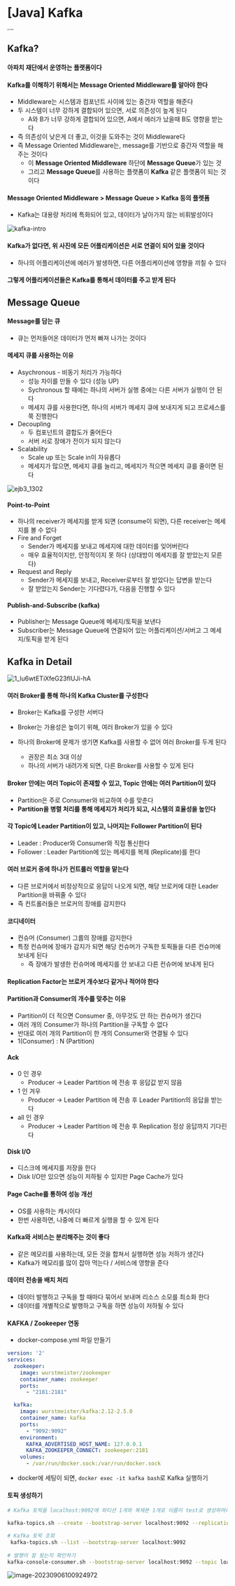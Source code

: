 # [Java] Kafka



<img src="35_제로베이스_Java_Kafka.assets/image.jpeg" alt="image" style="zoom: 25%;" />

## Kafka?



#### 아파치 재단에서 운영하는 플랫폼이다



#### Kafka를 이해하기 위해서는 Message Oriented Middleware를 알아야 한다

- Middleware는 시스템과 컴포넌트 사이에 있는 중간자 역할을 해준다
- 두 시스템이 너무 강하게 결합되어 있으면, 서로 의존성이 높게 된다
  - A와 B가 너무 강하게 결합되어 있으면, A에서 에러가 났을때 B도 영향을 받는다
- 즉 의존성이 낮은게 더 좋고, 이것을 도와주는 것이 Middleware다
- 즉 Message Oriented Middleware는, message를 기반으로 중간자 역할을 해주는 것이다
  - 이 **Message Oriented Middleware** 하단에 **Message Queue**가 있는 것
  - 그리고 **Message Queue**를 사용하는 플랫폼이 **Kafka** 같은 플랫폼이 되는 것이다



#### Message Oriented Middleware > Message Queue > Kafka 등의 플렛폼

- Kafka는 대용량 처리에 특화되어 있고, 데이터가 날아가지 않는 비휘발성이다



![kafka-intro](35_제로베이스_Java_Kafka.assets/kafka-intro.png)



#### Kafka가 없다면, 위 사진에 모든 어플리케이션은 서로 연결이 되어 있을 것이다

- 하나의 어플리케이션에 에러가 발생하면, 다른 어플리케이션에 영향을 끼칠 수 있다



#### 그렇게 어플리케이션들은 Kafka를 통해서 데이터를 주고 받게 된다







## Message Queue



#### Message를 담는 큐

- 큐는 먼저들어온 데이터가 먼저 빠져 나가는 것이다



#### 메세지 큐를 사용하는 이유

- Asychronous -  비동기 처리가 가능하다
  - 성능 차이를 만들 수 있다 (성능 UP)
  - Sychronous 할 때에는 하나의 서버가 실행 중에는 다른 서버가 실행이 안 된다
  - 메세지 큐를 사용한다면, 하나의 서버가 메세지 큐에 보내지게 되고 프로세스를 쭉 진행한다
- Decoupling
  - 두 컴포넌트의 결합도가 줄어든다
  - 서버 서로 장애가 전이가 되지 않는다
- Scalability
  - Scale up 또는 Scale in이 자유롭다
  - 메세지가 많으면, 메세지 큐를 늘리고, 메세지가 적으면 메세지 큐를 줄이면 된다





![ejb3_1302](35_제로베이스_Java_Kafka.assets/ejb3_1302.gif)

#### Point-to-Point

- 하나의 receiver가 메세지를 받게 되면 (consume이 되면), 다른 receiver는 메세지를 볼 수 없다
- Fire and Forget
  - Sender가 메세지를 보내고 메세지에 대한 데이터를 잊어버린다
  - 매우 효율적이지만, 안정적이지 못 하다 (상대방이 메세지를 잘 받았는지 모른다)
- Request and Reply 
  - Sender가 메세지를 보내고, Receiver로부터 잘 받았다는 답변을 받는다 
  - 잘 받았는지 Sender는 기다렸다가, 다음을 진행할 수 있다



#### Publish-and-Subscribe (kafka)

- Publisher는 Message Queue에 메세지/토픽을 보낸다 
- Subscriber는 Message Queue에 연결되어 있는 어플리케이션/서버고 그 메세지/토픽을 받게 된다







## Kafka in Detail

![1_lu6wtETiXfeG23fIUJi-hA](35_제로베이스_Java_Kafka.assets/1_lu6wtETiXfeG23fIUJi-hA.png)



#### 여러 Broker를 통해 하나의 Kafka Cluster를 구성한다 

- Broker는 Kafka를 구성한 서버다

- Broker는 가용성은 높이기 위해, 여러 Broker가 있을 수 있다

- 하나의 Broker에 문제가 생기면 Kafka를 사용할 수 없어 여러 Broker를 두게 된다
  - 권장은 최소 3대 이상 
  - 하나의 서버가 내려가게 되면, 다른 Broker를 사용할 수 있게 된다



#### Broker 안에는 여러 Topic이 존재할 수 있고, Topic 안에는 여러 Partition이 있다

- Partition은 주로 Consumer와 비교하여 수를 맞춘다
- **Partition을 병렬 처리를 통해 메세지가 처리가 되고, 시스템의 효율성을 높인다**



#### 각 Topic에 Leader Partition이 있고, 나머지는 Follower Partition이 된다

- Leader : Producer와 Consumer와 직접 통신한다
- Follower : Leader Partition에 있는 메세지를 복제 (Replicate)를 한다



#### 여러 브로커 중에 하나가 컨트롤러 역할을 맡는다

- 다른 브로커에서 비정상적으로 응답이 나오게 되면, 해당 브로커에 대한 Leader Partition을 바꿔줄 수 있다
- 즉 컨트롤러들은 브로커의 장애를 감지한다



#### 코디네이터

- 컨슈머 (Consumer) 그룹의 장애를 감지한다
- 특정 컨슈머에 장애가 감지가 되면 해당 컨슈머가 구독한 토픽들을 다른 컨슈머에 보내게 된다
  - 즉 장애가 발생한 컨슈머에 메세지를 안 보내고 다른 컨슈머에 보내게 된다



#### Replication Factor는 브로커 개수보다 같거나 적어야 한다



#### Partition과 Consumer의 개수를 맞추는 이유

- Partition이 더 적으면 Consumer 중, 아무것도 안 하는 컨슈머가 생긴다
- 여러 개의 Consumer가 하나의 Partition을 구독할 수 없다
- 반대로 여러 개의 Partition이 한 개의 Consumer와 연결될 수 있다
- 1(Consumer) : N (Partition)



#### Ack

- 0 인 경우
  - Producer -> Leader Partition 에 전송 후 응답값 받지 않음
- 1 인 겨우
  - Producer -> Leader Partition 에 전송 후 Leader Partition의 응답을 받는다
- all 인 경우
  - Producer -> Leader Partition 에 전송 후 Replication 정상 응답까지 기다린다



#### Disk I/O

- 디스크에 메세지를 저장을 한다
- Disk I/O만 있으면 성능이 저하될 수 있지만 Page Cache가 있다



#### Page Cache를 통하여 성능 개선

- OS를 사용하는 캐시이다
- 한번 사용하면, 나중에 더 빠르게 실행을 할 수 있게 된다



#### Kafka와 서비스는 분리해주는 것이 좋다 

- 같은 메모리를 사용하는데, 모든 것을 합쳐서 실행하면 성능 저하가 생긴다
- Kafka가 메모리를 많이 잡아 먹는다 / 서비스에 영향을 준다



#### 데이터 전송을 배치 처리

- 데이터 발행하고 구독을 할 때마다 묶어서 보내며 리소스 소모를 최소화 한다
- 데이터를 개별적으로 발행하고 구독을 하면 성능이 저하될 수 있다





#### KAFKA / Zookeeper 연동

- docker-compose.yml 파일 만들기

```yaml
version: '2'
services:
  zookeeper:
    image: wurstmeister/zookeeper
    container_name: zookeeper
    ports:
      - "2181:2181"

  kafka:
    image: wurstmeister/kafka:2.12-2.5.0
    container_name: kafka
    ports:
      - "9092:9092"
    environment:
      KAFKA_ADVERTISED_HOST_NAME: 127.0.0.1
      KAFKA_ZOOKEEPER_CONNECT: zookeeper:2181
    volumes:
      - /var/run/docker.sock:/var/run/docker.sock
```

- docker에 세팅이 되면, `docker exec -it kafka bash`로 Kafka 실행하기



#### 토픽 생성하기

```bash
# Kafka 토픽을 localhost:9092에 파티션 1개와 복제본 1개로 이름이 test로 생성하여라

kafka-topics.sh --create --bootstrap-server localhost:9092 --replication-factor 1 --partitions 1 --topic test

# Kafka 토픽 조회
 kafka-topics.sh --list --bootstrap-server localhost:9092
 
# 발행이 잘 됬는지 확인하기
kafka-console-consumer.sh --bootstrap-server localhost:9092 --topic loan_request --from-beginning
```

![image-20230906100924972](35_제로베이스_Java_Kafka.assets/image-20230906100924972.png)



